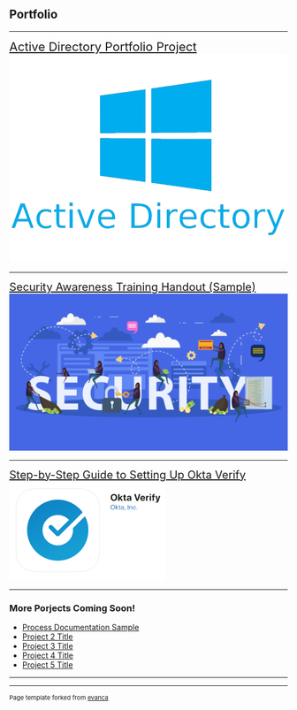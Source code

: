 ## Portfolio

---

<a href="https://docs.google.com/document/d/1LjVmpAgmeowX52kBEeOwCJLxqr1QInc3Cn0AEELo3-s/edit?usp=sharing" 
   style="font-size: 22px;">Active Directory Portfolio Project</a>
<img src="images/pngegg.png?raw=true"/>

---
<a href="/pdf/Sec.Aware.Train.v2.pdf" style="font-size: 20px;">Security Awareness Training Handout (Sample)</a>
<img src="images/security_stock_photo.jpg?raw=true"/>

---
<a href="/pdf/MFA_Setup_Guide.pdf" style="font-size: 20px;">Step-by-Step Guide to Setting Up Okta Verify</a>
<img src="images/blobid0.png?raw=true"/>

---

### More Porjects Coming Soon!

- [Process Documentation Sample](/pdf/PortProj1.pdf)
- [Project 2 Title](http://example.com/)
- [Project 3 Title](http://example.com/)
- [Project 4 Title](http://example.com/)
- [Project 5 Title](http://example.com/)

---




---
<p style="font-size:11px">Page template forked from <a href="https://github.com/evanca/quick-portfolio">evanca</a></p>
<!-- Remove above link if you don't want to attibute -->
